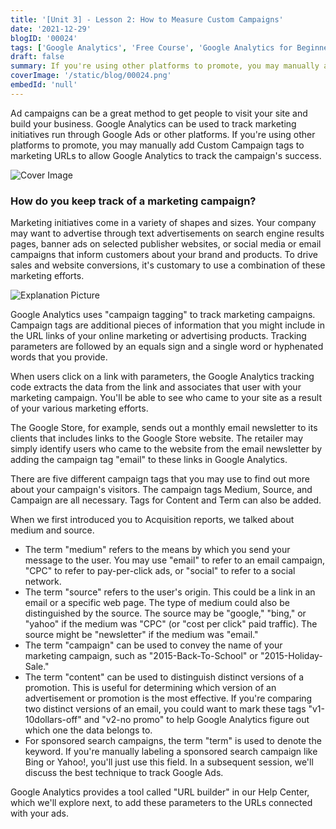 ```yaml
---
title: '[Unit 3] - Lesson 2: How to Measure Custom Campaigns'
date: '2021-12-29'
blogID: '00024'
tags: ['Google Analytics', 'Free Course', 'Google Analytics for Beginners']
draft: false
summary: If you're using other platforms to promote, you may manually add Custom Campaign tags to marketing URLs to allow Google Analytics to track the campaign's success.
coverImage: '/static/blog/00024.png'
embedId: 'null'
---
```


Ad campaigns can be a great method to get people to visit your site and build your business. Google Analytics can be used to track marketing initiatives run through Google Ads or other platforms. If you're using other platforms to promote, you may manually add Custom Campaign tags to marketing URLs to allow Google Analytics to track the campaign's success.

![Cover Image](/static/blog/00024.png)

### How do you keep track of a marketing campaign?

Marketing initiatives come in a variety of shapes and sizes. Your company may want to advertise through text advertisements on search engine results pages, banner ads on selected publisher websites, or social media or email campaigns that inform customers about your brand and products. To drive sales and website conversions, it's customary to use a combination of these marketing efforts.

![Explanation Picture](/static/blog/00024_1.png)

Google Analytics uses "campaign tagging" to track marketing campaigns. Campaign tags are additional pieces of information that you might include in the URL links of your online marketing or advertising products. Tracking parameters are followed by an equals sign and a single word or hyphenated words that you provide.

When users click on a link with parameters, the Google Analytics tracking code extracts the data from the link and associates that user with your marketing campaign. You'll be able to see who came to your site as a result of your various marketing efforts.

The Google Store, for example, sends out a monthly email newsletter to its clients that includes links to the Google Store website. The retailer may simply identify users who came to the website from the email newsletter by adding the campaign tag "email" to these links in Google Analytics.

There are five different campaign tags that you may use to find out more about your campaign's visitors. The campaign tags Medium, Source, and Campaign are all necessary. Tags for Content and Term can also be added.

When we first introduced you to Acquisition reports, we talked about medium and source.

- The term "medium" refers to the means by which you send your message to the user. You may use "email" to refer to an email campaign, "CPC" to refer to pay-per-click ads, or "social" to refer to a social network.
- The term "source" refers to the user's origin. This could be a link in an email or a specific web page. The type of medium could also be distinguished by the source. The source may be "google," "bing," or "yahoo" if the medium was "CPC" (or "cost per click" paid traffic). The source might be "newsletter" if the medium was "email."
- The term "campaign" can be used to convey the name of your marketing campaign, such as "2015-Back-To-School" or "2015-Holiday-Sale."
- The term "content" can be used to distinguish distinct versions of a promotion. This is useful for determining which version of an advertisement or promotion is the most effective. If you're comparing two distinct versions of an email, you could want to mark these tags "v1-10dollars-off" and "v2-no promo" to help Google Analytics figure out which one the data belongs to.
- For sponsored search campaigns, the term "term" is used to denote the keyword. If you're manually labeling a sponsored search campaign like Bing or Yahoo!, you'll just use this field. In a subsequent session, we'll discuss the best technique to track Google Ads.

Google Analytics provides a tool called "URL builder" in our Help Center, which we'll explore next, to add these parameters to the URLs connected with your ads.
